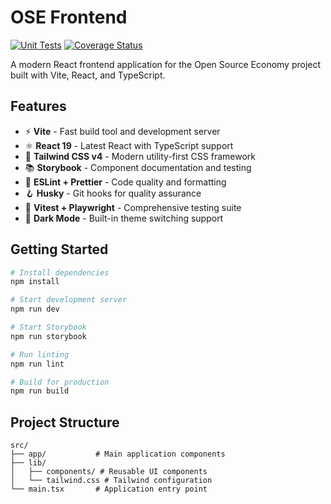 # OSE Frontend

[![Unit Tests](https://github.com/davenjeru/ose-frontend/actions/workflows/test-and-coverage.yml/badge.svg)](https://github.com/davenjeru/ose-frontend/actions/workflows/test-and-coverage.yml)
[![Coverage Status](https://coveralls.io/repos/github/davenjeru/ose-frontend/badge.svg?branch=main)](https://coveralls.io/github/davenjeru/ose-frontend?branch=main)

A modern React frontend application for the Open Source Economy project built with Vite, React, and TypeScript.

## Features

- ⚡ **Vite** - Fast build tool and development server
- ⚛️ **React 19** - Latest React with TypeScript support
- 🎨 **Tailwind CSS v4** - Modern utility-first CSS framework
- 📚 **Storybook** - Component documentation and testing
- 🧹 **ESLint + Prettier** - Code quality and formatting
- 🪝 **Husky** - Git hooks for quality assurance
- 🧪 **Vitest + Playwright** - Comprehensive testing suite
- 🌙 **Dark Mode** - Built-in theme switching support

## Getting Started

```bash
# Install dependencies
npm install

# Start development server
npm run dev

# Start Storybook
npm run storybook

# Run linting
npm run lint

# Build for production
npm run build
```

## Project Structure

```
src/
├── app/           # Main application components
├── lib/
│   ├── components/ # Reusable UI components
│   └── tailwind.css # Tailwind configuration
└── main.tsx       # Application entry point
```
